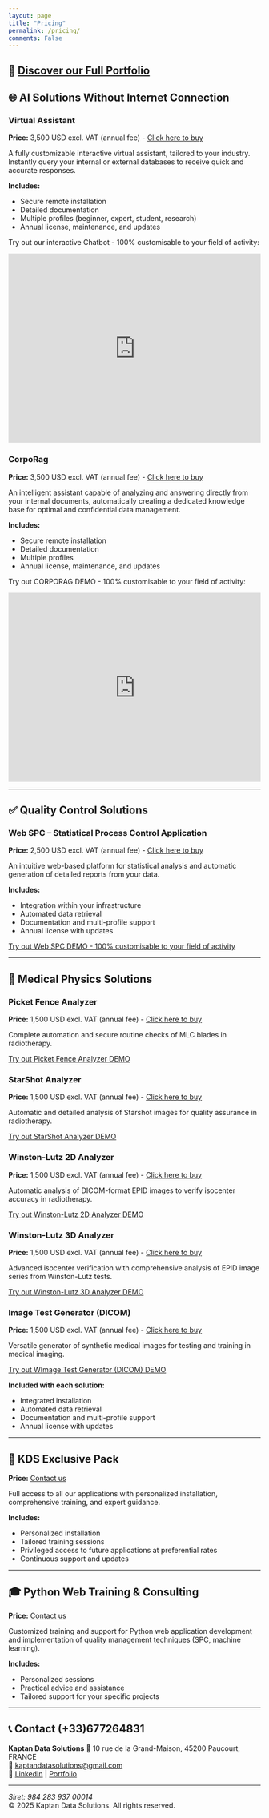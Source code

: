 ```yaml
---
layout: page
title: "Pricing"
permalink: /pricing/
comments: False
---
```


## 📌 [Discover our Full Portfolio](https://kaptan-data.streamlit.app/)


## 🌐 AI Solutions Without Internet Connection

### Virtual Assistant
**Price:** 3,500 USD excl. VAT (annual fee) - [Click here to buy](https://buy.stripe.com/eVa8x89Ea5s5556dQY)

A fully customizable interactive virtual assistant, tailored to your industry. Instantly query your internal or external databases to receive quick and accurate responses.

**Includes:**
- Secure remote installation
- Detailed documentation
- Multiple profiles (beginner, expert, student, research)
- Annual license, maintenance, and updates

<p>Try out our interactive Chatbot - 100% customisable to your field of activity:</p>

<div style="position:relative;padding-bottom:75%;height:0;overflow:hidden;">
  <iframe
    src="https://share.streamlit.io/kaptandatasolutions/resume_kaptan_data/main/views/chatbot.py?embed=true"
    style="position:absolute;top:0;left:0;width:100%;height:100%;border:1px solid rgba(0,0,0,0.1);"
    frameborder="0"
    loading="lazy"
  ></iframe>
</div>


### CorpoRag
**Price:** 3,500 USD excl. VAT (annual fee) - [Click here to buy](https://buy.stripe.com/9AQ8x8cQm8Eh4125kr)

An intelligent assistant capable of analyzing and answering directly from your internal documents, automatically creating a dedicated knowledge base for optimal and confidential data management.

**Includes:**
- Secure remote installation
- Detailed documentation
- Multiple profiles
- Annual license, maintenance, and updates

<p>Try out CORPORAG DEMO - 100% customisable to your field of activity:</p>

<div style="position:relative;padding-bottom:75%;height:0;overflow:hidden;">
  <iframe
    src="https://share.streamlit.io/kaptandatasolutions/resume_kaptan_data/main/views/private_gpt.py?embed=true"
    style="position:absolute;top:0;left:0;width:100%;height:100%;border:1px solid rgba(0,0,0,0.1);"
    frameborder="0"
    loading="lazy"
  ></iframe>
</div>


---

## ✅ Quality Control Solutions

### Web SPC – Statistical Process Control Application
**Price:** 2,500 USD excl. VAT (annual fee) - [Click here to buy](https://buy.stripe.com/fZe28K8A61bPbtu5kq)

An intuitive web-based platform for statistical analysis and automatic generation of detailed reports from your data.

**Includes:**
- Integration within your infrastructure
- Automated data retrieval
- Documentation and multi-profile support
- Annual license with updates

[Try out Web SPC DEMO - 100% customisable to your field of activity](https://kaptan-data.streamlit.app/Web_SPC)

---

## 🏥 Medical Physics Solutions

### Picket Fence Analyzer
**Price:** 1,500 USD excl. VAT (annual fee) - [Click here to buy](https://buy.stripe.com/28o28K3fM2fT1SUfZ3)

Complete automation and secure routine checks of MLC blades in radiotherapy.

[Try out Picket Fence Analyzer DEMO](https://kaptan-data.streamlit.app/Picketfence_analyse)

### StarShot Analyzer
**Price:** 1,500 USD excl. VAT (annual fee) - [Click here to buy](https://buy.stripe.com/eVadRseYu4o1fJK9AE)

Automatic and detailed analysis of Starshot images for quality assurance in radiotherapy.

[Try out StarShot Analyzer DEMO](https://kaptan-data.streamlit.app/Starshot)

### Winston-Lutz 2D Analyzer
**Price:** 1,500 USD excl. VAT (annual fee) - [Click here to buy](https://buy.stripe.com/eVaeVwbMig6JdBC147)

Automatic analysis of DICOM-format EPID images to verify isocenter accuracy in radiotherapy.

[Try out Winston-Lutz 2D Analyzer DEMO](https://kaptan-data.streamlit.app/winston-lutz_2d)

### Winston-Lutz 3D Analyzer
**Price:** 1,500 USD excl. VAT (annual fee) - [Click here to buy](https://buy.stripe.com/fZefZA4jQg6J5568wy)

Advanced isocenter verification with comprehensive analysis of EPID image series from Winston-Lutz tests.


[Try out Winston-Lutz 3D Analyzer DEMO](https://kaptan-data.streamlit.app/winston-lutz_3d)


### Image Test Generator (DICOM)
**Price:** 1,500 USD excl. VAT (annual fee) - [Click here to buy](https://buy.stripe.com/9AQ6p0aIe9Il5563cd)

Versatile generator of synthetic medical images for testing and training in medical imaging.

[Try out WImage Test Generator (DICOM) DEMO](https://kaptan-data.streamlit.app/image_generator)

**Included with each solution:**
- Integrated installation
- Automated data retrieval
- Documentation and multi-profile support
- Annual license with updates

---

## 🚀 KDS Exclusive Pack
**Price:** [Contact us](https://kaptandatasolutions.github.io/contact/)

Full access to all our applications with personalized installation, comprehensive training, and expert guidance.

**Includes:**
- Personalized installation
- Tailored training sessions
- Privileged access to future applications at preferential rates
- Continuous support and updates

---

## 🎓 Python Web Training & Consulting
**Price:** [Contact us](https://kaptandatasolutions.github.io/contact/)

Customized training and support for Python web application development and implementation of quality management techniques (SPC, machine learning).

**Includes:**
- Personalized sessions
- Practical advice and assistance
- Tailored support for your specific projects

---

## 📞 Contact (+33)677264831

**Kaptan Data Solutions** 
📍 10 rue de la Grand-Maison, 45200 Paucourt, FRANCE  
📧 [kaptandatasolutions@gmail.com](https://kaptandatasolutions.github.io/contact/)  
🔗 [LinkedIn](https://www.linkedin.com/company/kaptan-data-solutions/) | [Portfolio](https://kaptan-data.streamlit.app/)

---

*Siret: 984 283 937 00014*  
© 2025 Kaptan Data Solutions. All rights reserved.

